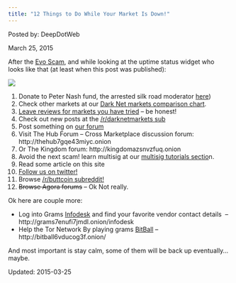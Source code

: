 ```yaml
---
title: "12 Things to Do While Your Market Is Down!"
---
```


Posted by: DeepDotWeb 

<span>March 25, 2015</span>

<p>After the <a href="#">Evo Scam</a>, and while looking at the uptime status widget who looks like that (at least when this post was published):</p>

<img src="https://G-I-R.github.io/deepdotweb/imgs/2015/03/uptime.png">

<ol>
<li>Donate to Peter Nash fund, the arrested silk road moderator <a href="#">here</a>)</li>
<li>Check other markets at our <a href="https://g-i-r.github.io/deepdotweb/dark-net-market-comparison-chart/">Dark Net markets comparison chart</a>.</li>
<li><a href="https://g-i-r.github.io/deepdotweb/2013/10/28/updated-llist-of-hidden-marketplaces-tor-i2p/">Leave reviews for markets you have tried</a> &#8211; be honest!</li>
<li>Check out new posts at the <a href="http://www.reddit.com/r/DarkNetMarkets/">/r/darknetmarkets sub</a></li>
<li>Post something on <a href="https://g-i-r.github.io/deepdotweb/forum/">our forum</a></li>
<li>Visit The Hub Forum &#8211; Cross Marketplace discussion forum: http://thehub7gqe43miyc.onion</li>
<li>Or The Kingdom forum: http://kingdomazsnvzfuq.onion</li>
<li>Avoid the next scam! learn multisig at our <a href="https://g-i-r.github.io/deepdotweb/multisig-guides/">multisig tutorials sectio</a>n.</li>
<li>Read some article on this site</li>
<li><a href="https://twitter.com/DeepDotWeb">Follow us on twitter!</a></li>
<li>Browse <a href="http://www.reddit.com/r/buttcoin">/r/buttcoin subreddit!</a></li>
<li><span style="text-decoration: line-through;">Browse Agora forums</span> &#8211; Ok Not really.</li>
</ol>
<p>Ok here are couple more:</p>
<ul>
<li>Log into Grams <a title="A Sneak Peek To Grams Search Engine “Stage 2: Infodesk”" href="/2014/05/17/a-sneak-peek-to-grams-search-engine-stage-2-infodesk/">Infodesk</a> and find your favorite vendor contact details  &#8211; http://grams7enufi7jmdl.onion/infodesk</li>
<li>Help the Tor Network By playing grams <a title="Grams Bitball: Darknet Lotto on Tor – For Tor" href="/2015/01/29/grams-bitball-darknet-lotto/">BitBall</a> &#8211; http://bitball6vducog3f.onion/</li>
</ul>
<p>And most important is stay calm, some of them will be back up eventually&#8230; maybe.</p>

Updated: 2015-03-25